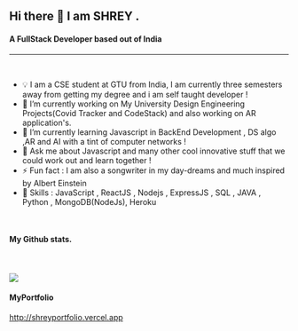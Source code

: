 ## Hi there 👋 I am SHREY . 

#### A FullStack Developer based out of India  

---
<br />

- 💡 I am a CSE student at GTU from India, I am currently three semesters away from  getting my degree and i am self taught developer !                          
- 🔭 I’m currently working on My University Design Engineering Projects(Covid Tracker and CodeStack) and also working on AR application's.
- 🌱 I’m currently learning Javascript in BackEnd Development , DS algo ,AR and AI with a tint of computer networks !
- 💬 Ask me about Javascript and many other cool innovative stuff that we could work out and learn together !
- ⚡ Fun fact :   I am also a songwriter in my day-dreams and much inspired by Albert Einstein 
- 🤹 Skills : JavaScript , ReactJS , Nodejs , ExpressJS , SQL , JAVA , Python , MongoDB(NodeJs), Heroku  
<br />

#### My Github stats.
<br />
<br />
<img src="https://github-readme-stats.vercel.app/api?username=shreykoradia">
<br />

#### MyPortfolio
http://shreyportfolio.vercel.app

